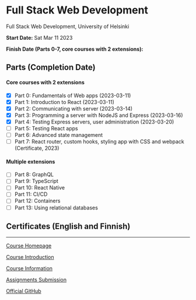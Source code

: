 # Full Stack Web Development
Full Stack Web Development, University of Helsinki

**Start Date:** Sat Mar 11 2023

**Finish Date (Parts 0-7, core courses with 2 extensions):**

## Parts (Completion Date)
#### Core courses with 2 extensions
- [x] Part 0: Fundamentals of Web apps (2023-03-11)
- [x] Part 1: Introduction to React (2023-03-11)
- [x] Part 2: Communicating with server (2023-03-14)
- [x] Part 3: Programming a server with NodeJS and Express (2023-03-16)
- [x] Part 4: Testing Express servers, user administration (2023-03-20)
- [ ] Part 5: Testing React apps
- [ ] Part 6: Advanced state management
- [ ] Part 7: React router, custom hooks, styling app with CSS and webpack (Certificate, 2023)
#### Multiple extensions
- [ ] Part 8: GraphQL
- [ ] Part 9: TypeScript
- [ ] Part 10: React Native
- [ ] Part 11: CI/CD
- [ ] Part 12: Containers
- [ ] Part 13: Using relational databases

## Certificates (English and Finnish)
---

[Course Homepage](https://fullstackopen.com/en)

[Course Introduction](https://studies.helsinki.fi/courses/cu/hy-CU-142971782-2020-08-01/CSM141081/Full_Stack_Web_Development)

[Course Information](https://studies.helsinki.fi/courses/cur/otm-861c248f-e4e4-43df-a69a-50fd206afabf)

[Assignments Submission](https://studies.cs.helsinki.fi/stats/courses/fullstackopen)

[Official GitHub](https://github.com/orgs/fullstack-hy2020/repositories)

